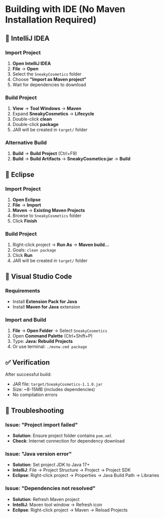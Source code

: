 # Building with IDE (No Maven Installation Required)

## 🎯 IntelliJ IDEA

### Import Project
1. **Open IntelliJ IDEA**
2. **File** → **Open**
3. Select the `SneakyCosmetics` folder
4. Choose **"Import as Maven project"**
5. Wait for dependencies to download

### Build Project
1. **View** → **Tool Windows** → **Maven**
2. Expand **SneakyCosmetics** → **Lifecycle**
3. Double-click **clean**
4. Double-click **package**
5. JAR will be created in `target/` folder

### Alternative Build
1. **Build** → **Build Project** (Ctrl+F9)
2. **Build** → **Build Artifacts** → **SneakyCosmetics:jar** → **Build**

## 🎯 Eclipse

### Import Project
1. **Open Eclipse**
2. **File** → **Import**
3. **Maven** → **Existing Maven Projects**
4. Browse to `SneakyCosmetics` folder
5. Click **Finish**

### Build Project
1. Right-click project → **Run As** → **Maven build...**
2. Goals: `clean package`
3. Click **Run**
4. JAR will be created in `target/` folder

## 🎯 Visual Studio Code

### Requirements
- Install **Extension Pack for Java**
- Install **Maven for Java** extension

### Import and Build
1. **File** → **Open Folder** → Select `SneakyCosmetics`
2. Open **Command Palette** (Ctrl+Shift+P)
3. Type: **Java: Rebuild Projects**
4. Or use terminal: `./mvnw.cmd package`

## ✅ Verification

After successful build:
- JAR file: `target/SneakyCosmetics-1.1.0.jar`
- Size: ~8-15MB (includes dependencies)
- No compilation errors

## 🐛 Troubleshooting

### Issue: "Project import failed"
- **Solution**: Ensure project folder contains `pom.xml`
- **Check**: Internet connection for dependency download

### Issue: "Java version error"
- **Solution**: Set project JDK to Java 17+
- **IntelliJ**: File → Project Structure → Project → Project SDK
- **Eclipse**: Right-click project → Properties → Java Build Path → Libraries

### Issue: "Dependencies not resolved"
- **Solution**: Refresh Maven project
- **IntelliJ**: Maven tool window → Refresh icon
- **Eclipse**: Right-click project → Maven → Reload Projects